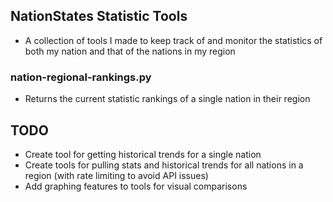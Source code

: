 ## NationStates Statistic Tools
* A collection of tools I made to keep track of and monitor the statistics of both my nation and that of the nations in my region

### nation-regional-rankings.py
* Returns the current statistic rankings of a single nation in their region

## TODO
* Create tool for getting historical trends for a single nation
* Create tools for pulling stats and historical trends for all nations in a region (with rate limiting to avoid API issues)
* Add graphing features to tools for visual comparisons